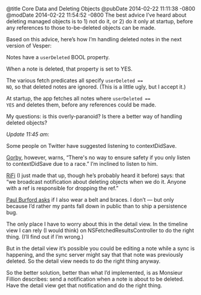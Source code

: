 @title Core Data and Deleting Objects
@pubDate 2014-02-22 11:11:38 -0800
@modDate 2014-02-22 11:54:52 -0800
The best advice I’ve heard about deleting managed objects is to 1) not do it, or 2) do it only at startup, before any references to those to-be-deleted objects can be made.

Based on this advice, here’s how I’m handling deleted notes in the next version of Vesper:

Notes have a `userDeleted` BOOL property.

When a note is deleted, that property is set to YES.

The various fetch predicates all specify <code>userDeleted == NO</code>, so that deleted notes are ignored. (This is a little ugly, but I accept it.)

At startup, the app fetches all notes where <code>userDeleted == YES</code> and deletes them, before any references could be made.

My questions: is this overly-paranoid? Is there a better way of handling deleted objects?

<i>Update 11:45 am</i>:

Some people on Twitter have suggested listening to contextDidSave.

<a href="https://twitter.com/mgorbach/status/437309887169957889">Gorby</a>, however, warns, “There's no way to ensure safety if you only listen to contextDidSave due to a race.” I’m inclined to listen to him.

<a href="https://twitter.com/rickfillion/status/437307150596317185">RiFi</a> (I just made that up, though he’s probably heard it before) says: that “we broadcast notification about deleting objects when we do it. Anyone with a ref is responsible for dropping the ref.”

<a href="https://twitter.com/pburford/status/437305911749922817">Paul Burford asks</a> if I also wear a belt and braces. I don’t — but only because I’d rather my pants fall down in public than to ship a persistence bug.

The only place I have to worry about this in the detail view. In the timeline view I can rely (I would think) on NSFetchedResultsController to do the right thing. (I’ll find out if I’m wrong.)

But in the detail view it’s possible you could be editing a note while a sync is happening, and the sync server might say that that note was previously deleted. So the detail view needs to do the right thing anyway.

So the better solution, better than what I’d implemented, is as Monsieur Fillion describes: send a notification when a note is about to be deleted. Have the detail view get that notification and do the right thing.
